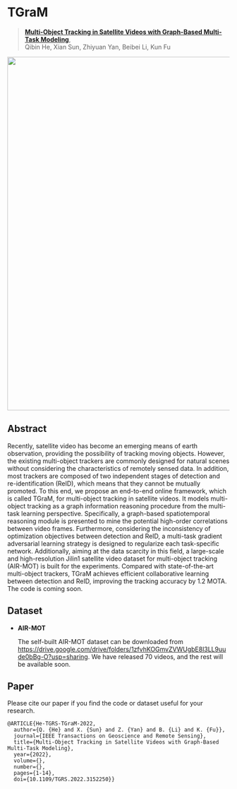 # TGraM

> [**Multi-Object Tracking in Satellite Videos with Graph-Based Multi-Task Modeling**](https://ieeexplore.ieee.org/document/9715124),            
> Qibin He, Xian Sun, Zhiyuan Yan, Beibei Li, Kun Fu       

<p align='center'>
  <img src='assets/tgram_fig.bmp' width="800px">
</p>


## Abstract

Recently, satellite video has become an emerging means of earth observation, providing the possibility of tracking moving objects. However, the existing multi-object trackers are commonly designed for natural scenes without considering the characteristics of remotely sensed data. In addition, most trackers are composed of two independent stages of detection and re-identification (ReID), which means that they cannot be mutually promoted. To this end, we propose an end-to-end online framework, which is called TGraM, for multi-object tracking in satellite videos. It models multi-object tracking as a graph information reasoning procedure from the multi-task learning perspective. Specifically, a graph-based spatiotemporal reasoning module is presented to mine the potential high-order correlations between video frames. Furthermore, considering the inconsistency of optimization objectives between detection and ReID, a multi-task gradient adversarial learning strategy is designed to regularize each task-specific network. Additionally, aiming at the data scarcity in this field, a large-scale and high-resolution Jilin1 satellite video dataset for multi-object tracking (AIR-MOT) is built for the experiments. Compared with state-of-the-art multi-object trackers, TGraM achieves efficient collaborative learning between detection and ReID, improving the tracking accuracy by 1.2 MOTA. The code is coming soon.


## Dataset

* **AIR-MOT**

  The self-built AIR-MOT dataset can be downloaded from https://drive.google.com/drive/folders/1zfvhKOGmvZVWUgbE8l3LL9uude0bBg-O?usp=sharing. We have released 70 videos, and the rest will be available soon.
  
  
## Paper

Please cite our paper if you find the code or dataset useful for your research.

```
@ARTICLE{He-TGRS-TGraM-2022,
  author={Q. {He} and X. {Sun} and Z. {Yan} and B. {Li} and K. {Fu}},
  journal={IEEE Transactions on Geoscience and Remote Sensing}, 
  title={Multi-Object Tracking in Satellite Videos with Graph-Based Multi-Task Modeling}, 
  year={2022},
  volume={},
  number={},
  pages={1-14},
  doi={10.1109/TGRS.2022.3152250}}
```
